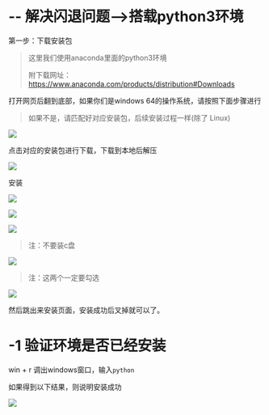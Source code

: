 # -- 解决闪退问题-->搭载python3环境

第一步：下载安装包

> 这里我们使用anaconda里面的python3环境
>
> 附下载网址：https://www.anaconda.com/products/distribution#Downloads

打开网页后翻到底部，如果你们是windows 64的操作系统，请按照下面步骤进行

> 如果不是，请匹配好对应安装包，后续安装过程一样(除了 Linux)

![](https://gitee.com/qishen-1/wxgzh/raw/master/api/img/7.png)

点击对应的安装包进行下载，下载到本地后解压

![](https://gitee.com/qishen-1/wxgzh/raw/master/api/img/8.png)

安装

![](https://gitee.com/qishen-1/wxgzh/raw/master/api/img/10.png)

![](https://gitee.com/qishen-1/wxgzh/raw/master/api/img/11.png)

![](https://gitee.com/qishen-1/wxgzh/raw/master/api/img/12.png)

> 注：不要装c盘

![](https://gitee.com/qishen-1/wxgzh/raw/master/api/img/13.png)

> 注：这两个一定要勾选

![](https://gitee.com/qishen-1/wxgzh/raw/master/api/img/14.png)

然后跳出来安装页面，安装成功后叉掉就可以了。

# -1 验证环境是否已经安装

win + r 调出windows窗口，输入`python`

如果得到以下结果，则说明安装成功

![](https://gitee.com/qishen-1/wxgzh/raw/master/api/img/15.png)